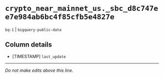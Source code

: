 # `crypto_near_mainnet_us._sbc_d8c747ee7e984ab6bc4f85cfb5e4827e`
`bq-1` | `bigquery-public-data`

## Column details
* [TIMESTAMP] `last_update`

-------------------------------------------------------------------------------
*Do not make edits above this line.*

